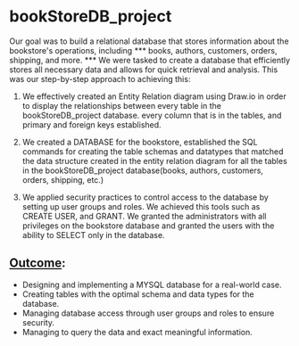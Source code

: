 # bookStoreDB_project


Our goal was to build a relational database that stores information about the bookstore's operations, including *** books, authors, customers, orders, shipping, and more. *** We were tasked to create a database that efficiently stores all necessary data and allows for quick retrieval and analysis. This was our step-by-step approach to achieving this:

1. We effectively created an Entity Relation diagram using Draw.io in order to display the relationships between every table in the bookStoreDB_project database. every column that is in the tables, and primary and foreign keys established.

2. We created a DATABASE for the bookstore, established the SQL commands for creating the table schemas and datatypes that matched the data structure created in the entity relation diagram for all the tables in the bookStoreDB_project database(books, authors, customers, orders, shipping, etc.)

3. We applied security practices to control access to the database by setting up user groups and roles. We achieved this tools such as CREATE USER, and GRANT. We granted the administrators with all privileges on the bookstore database and granted the users with the ability to SELECT only in the database.

## **<ins>Outcome</ins>:**
- Designing and implementing a MYSQL database for a real-world case.
- Creating tables with the optimal schema and data types for the database.
- Managing database access through user groups and roles to ensure security.
- Managing to query the data and exact meaningful information.




